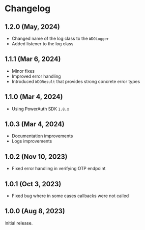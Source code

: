 # Changelog

## 1.2.0 (May, 2024)

- Changed name of the log class to the `WDOLogger`
- Added listener to the log class

## 1.1.1 (Mar 6, 2024)

- Minor fixes
- Improved error handling
- Introduced `WDOResult` that provides strong concrete error types

## 1.1.0 (Mar 4, 2024)

- Using PowerAuth SDK `1.8.x`

## 1.0.3 (Mar 4, 2024)

- Documentation improvements
- Logs improvements

## 1.0.2 (Nov 10, 2023)

- Fixed error handling in verifying OTP endpoint

## 1.0.1 (Oct 3, 2023)

- Fixed bug where in some cases callbacks were not called

## 1.0.0 (Aug 8, 2023)

Initial release.
